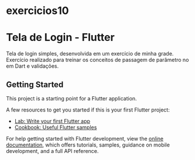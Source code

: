 # exercicios10

# Tela de Login - Flutter

Tela de login simples, desenvolvida em um exercício de minha grade.
Exercício realizado para treinar os conceitos de passagem de parâmetro no em Dart e validações.











## Getting Started

This project is a starting point for a Flutter application.

A few resources to get you started if this is your first Flutter project:

- [Lab: Write your first Flutter app](https://docs.flutter.dev/get-started/codelab)
- [Cookbook: Useful Flutter samples](https://docs.flutter.dev/cookbook)

For help getting started with Flutter development, view the
[online documentation](https://docs.flutter.dev/), which offers tutorials,
samples, guidance on mobile development, and a full API reference.
